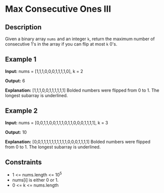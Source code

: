 # Max Consecutive Ones III

## Description

Given a binary array `nums` and an integer `k`, return the maximum number of consecutive 1's in the array if you can flip at most `k` 0's.

## Example 1

**Input:**
nums = [1,1,1,0,0,0,1,1,1,1,0], k = 2

**Output:**
6

**Explanation:**
[1,1,1,0,0,1,1,1,1,1,1]
Bolded numbers were flipped from 0 to 1. The longest subarray is underlined.

## Example 2

**Input:**
nums = [0,0,1,1,0,0,1,1,1,0,1,1,0,0,0,1,1,1,1], k = 3

**Output:**
10

**Explanation:**
[0,0,1,1,1,1,1,1,1,1,1,1,0,0,0,1,1,1,1]
Bolded numbers were flipped from 0 to 1. The longest subarray is underlined.

## Constraints

- 1 <= nums.length <= 10<sup>5</sup>
- nums[i] is either 0 or 1.
- 0 <= k <= nums.length
